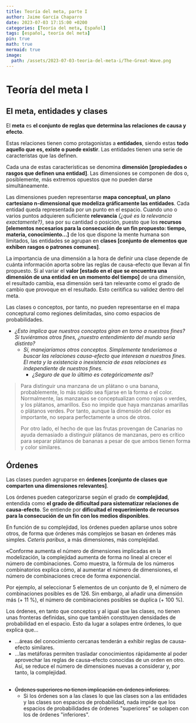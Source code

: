 ```yaml
---
title: Teoría del meta, parte I
author: Jaime García Chaparro
date: 2023-07-03 17:15:00 +0200
categories: [Teoría del meta, Español]
tags: [español, teoría del meta]
pin: true
math: true
mermaid: true
image:
  path: /assets/2023-07-03-teoria-del-meta-i/The-Great-Wave.png
---
```



# Teoría del meta I

## El meta, entidades y clases

El **meta** es **el conjunto de reglas que determina las relaciones de causa y efecto**. 

Estas relaciones tienen como protagonistas a **entidades**, siendo estas **todo aquello que es, existe o puede existir**. Las entidades tienen una serie de caracteristas que las definen. 

Cada una de estas características se denomina **dimensión [propiedades o rasgos que definen una entidad]**. Las dimensiones se componen de dos o, posiblemente, más extremos opuestos que no pueden darse simultáneamente. 

Las dimensiones pueden representarse **mapa conceptual, un plano cartesiano n-dimensional que modeliza gráficamente las entidades**. Cada entidad queda representada por un punto en el espacio. Cuando uno o varios puntos adquieren suficiente **relevancia** *{¿qué es la relevancia exactamente?}*, sea por su cantidad o posición, puesto que los **recursos [elementos necesarios para la consecución de un fin propuesto: tiempo, materia, conocimiento...]** de los que dispone la mente humana son limitados, las entidades se agrupan en **clases [conjunto de elementos que exhiben rasgos o patrones comunes]**.

La importancia de una dimensión a la hora de definir una clase depende de cuánta información aporta sobre las reglas de causa-efecto que llevan al fin propuesto. Si al variar el **valor [estado en el que se encuentra una dimensión de una entidad en un momento del tiempo]** de una dimensión, el resultado cambia, esa dimensión será tan relevante como el grado de cambio que provoque en el resultado. Esto ceritifica su validez dentro del meta. 

Las clases o conceptos, por tanto, no pueden representarse en el mapa conceptural como regiones delimitadas, sino como espacios de probabilidades.

* *¿Esto implica que nuestros conceptos giran en torno a nuestros fines? Si tuviéramos otros fines, ¿nuestro entendimiento del mundo seria distinto?* 
  * *Sí, manejaríamos otros conceptos. Simplemente tenderíamos a buscar las relaciones causa-efecto que interesan a nuestros fines. El meta y la existencia o inexistencia de esas relaciones es independiente de nuestros fines.* 
    * *¿Seguro de que lo último es categóricamente así?*

> Para distinguir una manzana de un plátano o una banana, probablemente, lo más rápido sea fijarse en la forma o el color. Normalmente, las manzanas se conceptualizan como rojas o verdes, y los plátanos, amarillos. Eso no impide que haya manzanas amarillas o plátanos verdes. Por tanto, aunque la dimensión del color es importante, no separa perfectamente a unos de otros. 
> 
> Por otro lado, el hecho de que las frutas provengan de Canarias no ayuda demasiado a distinguir plátanos de manzanas, pero es crítico para separar plátanos de bananas a pesar de que ambos tienen forma y color similares. 

## Órdenes

Las clases pueden agruparse en **órdenes [conjunto de clases que comparten una dimensiones relevantes]**.

Los órdenes pueden categorizarse según el grado de **complejidad**, entendida como **el grado de dificultad para sistematizar relaciones de causa-efecto**. Se entiende por **dificultad el requerimiento de recursos para la consecución de un fin con los medios disponibles**. 

En función de su complejidad, los órdenes pueden apilarse unos sobre otros, de forma que órdenes más complejos se basan en órdenes más simples. *Ceteris paribus*, a más dimensiones, más complejidad.

«Conforme aumenta el número de dimensiones implicadas en la modelización, la complejidad aumenta de forma no lineal al crecer el número de combinaciones. Como muestra, la fórmula de los números combinatorios explica cómo, al aumentar el número de dimensiones, el número de combinaciones crece de forma exponencial.

Por ejemplo, al seleccionar 5 elementos de un conjunto de 9, el número de combinaciones posibles es de 126. Sin embargo, al añadir una dimensión más (+ 11 %), el número de combinaciones posibles se duplica (+ 100 %).

Los órdenes, en tanto que conceptos y al igual que las clases, no tienen unas fronteras definidas, sino que también constituyen densidades de probabilidad en el espacio. Esto da lugar a solapes entre órdenes, lo que explica que...
* ...áreas del conocimiento cercanas tenderán a exhibir reglas de causa-efecto similares.
* ...las metáforas permiten trasladar conocimientos rápidamente al poder aprovechar las reglas de causa-efecto conocidas de un orden en otro. Así, se reduce el número de dimensiones nuevas a considerar y, por tanto, la complejidad.

##

* ~~Órdenes superiores no tienen implicación en órdenes inferiores.~~
  * Si los órdenes son a las clases lo que las clases son a las entidades y las clases son espacios de probabilidad, nada impide que los espacios de probabilidades de órdenes  "superiores" se solapen con los de órdenes "inferiores".
